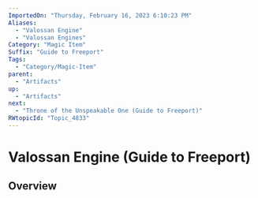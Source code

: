 ```yaml
---
ImportedOn: "Thursday, February 16, 2023 6:10:23 PM"
Aliases:
  - "Valossan Engine"
  - "Valossan Engines"
Category: "Magic Item"
Suffix: "Guide to Freeport"
Tags:
  - "Category/Magic-Item"
parent:
  - "Artifacts"
up:
  - "Artifacts"
next:
  - "Throne of the Unspeakable One (Guide to Freeport)"
RWtopicId: "Topic_4833"
---
```

# Valossan Engine (Guide to Freeport)
## Overview
